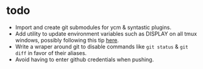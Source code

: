 todo
====

* Import and create git submodules for ycm & syntastic plugins.
* Add utility to update environment variables such as DISPLAY on all tmux windows, possibly following this tip [here](https://raim.codingfarm.de/blog/2013/01/30/tmux-update-environment/).
* Write a wraper around git to disable commands like `git status` & `git diff` in favor of their aliases.
* Avoid having to enter github credentials when pushing.
